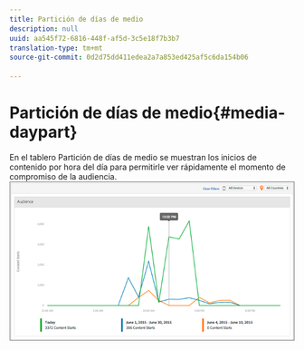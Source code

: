 ```yaml
---
title: Partición de días de medio
description: null
uuid: aa545f72-6816-448f-af5d-3c5e18f7b3b7
translation-type: tm+mt
source-git-commit: 0d2d75dd411edea2a7a853ed425af5c6da154b06

---
```



# Partición de días de medio{#media-daypart}

En el tablero Partición de días de medio se muestran los inicios de contenido por hora del día para permitirle ver rápidamente el momento de compromiso de la audiencia.  ![](assets/video-daypart-report.png)

